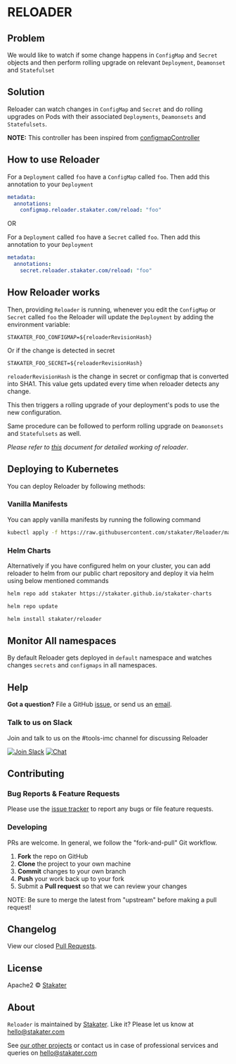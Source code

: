# RELOADER

## Problem

We would like to watch if some change happens in `ConfigMap` and `Secret` objects and then perform rolling upgrade on relevant `Deployment`, `Deamonset` and `Statefulset`

## Solution

Reloader can watch changes in `ConfigMap` and `Secret` and do rolling upgrades on Pods with their associated `Deployments`, `Deamonsets` and `Statefulsets`.

**NOTE:** This controller has been inspired from [configmapController](https://github.com/fabric8io/configmapcontroller)

## How to use Reloader

For a `Deployment` called `foo` have a `ConfigMap` called `foo`. Then add this annotation to your `Deployment`

```yaml
metadata:
  annotations:
    configmap.reloader.stakater.com/reload: "foo"
```

OR

For a `Deployment` called `foo` have a `Secret` called `foo`. Then add this annotation to your `Deployment`

```yaml
metadata:
  annotations:
    secret.reloader.stakater.com/reload: "foo"
```

## How Reloader works

Then, providing `Reloader` is running, whenever you edit the `ConfigMap` or `Secret` called `foo` the Reloader will update the `Deployment` by adding the environment variable:

```
STAKATER_FOO_CONFIGMAP=${reloaderRevisionHash}
```
Or if the change is detected in secret
```
STAKATER_FOO_SECRET=${reloaderRevisionHash}
```

`reloaderRevisionHash` is the change in secret or configmap that is converted into SHA1. This value gets updated every time when reloader detects any change.

This then triggers a rolling upgrade of your deployment's pods to use the new configuration.

Same procedure can be followed to perform rolling upgrade on `Deamonsets` and `Statefulsets` as well.

_Please refer to [this](docs/How-it-works.md) document for detailed working of reloader_.

## Deploying to Kubernetes

You can deploy Reloader by following methods:

### Vanilla Manifests

You can apply vanilla manifests by running the following command

```bash
kubectl apply -f https://raw.githubusercontent.com/stakater/Reloader/master/deployments/kubernetes/reloader.yaml
```

### Helm Charts

Alternatively if you have configured helm on your cluster, you can add reloader to helm from our public chart repository and deploy it via helm using below mentioned commands

 ```bash
helm repo add stakater https://stakater.github.io/stakater-charts

helm repo update

helm install stakater/reloader
```

## Monitor All namespaces

By default Reloader gets deployed in `default` namespace and watches changes `secrets` and `configmaps` in all namespaces.

## Help

**Got a question?**
File a GitHub [issue](https://github.com/stakater/Reloader/issues), or send us an [email](mailto:stakater@gmail.com).

### Talk to us on Slack

Join and talk to us on the #tools-imc channel for discussing Reloader

[![Join Slack](https://stakater.github.io/README/stakater-join-slack-btn.png)](https://stakater-slack.herokuapp.com/)
[![Chat](https://stakater.github.io/README/stakater-chat-btn.png)](https://stakater.slack.com/messages/CAN960CTG/)

## Contributing

### Bug Reports & Feature Requests

Please use the [issue tracker](https://github.com/stakater/Reloader/issues) to report any bugs or file feature requests.

### Developing

PRs are welcome. In general, we follow the "fork-and-pull" Git workflow.

 1. **Fork** the repo on GitHub
 2. **Clone** the project to your own machine
 3. **Commit** changes to your own branch
 4. **Push** your work back up to your fork
 5. Submit a **Pull request** so that we can review your changes

NOTE: Be sure to merge the latest from "upstream" before making a pull request!

## Changelog

View our closed [Pull Requests](https://github.com/stakater/Reloader/pulls?q=is%3Apr+is%3Aclosed).

## License

Apache2 © [Stakater](http://stakater.com)

## About

`Reloader` is maintained by [Stakater][website]. Like it? Please let us know at <hello@stakater.com>

See [our other projects][community]
or contact us in case of professional services and queries on <hello@stakater.com>

  [website]: http://stakater.com/
  [community]: https://github.com/stakater/

